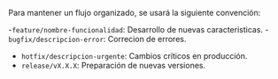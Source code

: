 Para mantener un flujo organizado, se usará la siguiente convención:

-`feature/nombre-funcionalidad`: Desarrollo de nuevas caracteristicas. -`bugfix/descripcion-error`: Correcion de errores.

- `hotfix/descripcion-urgente`: Cambios críticos en producción.
- `release/vX.X.X`: Preparación de nuevas versiones.
